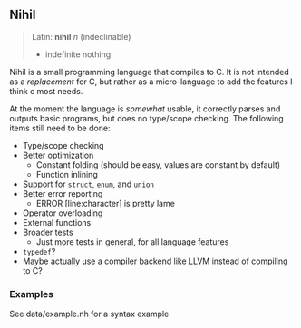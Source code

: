 Nihil
---

>Latin: **nihil** *n* (indeclinable)
>	* indefinite nothing 

Nihil is a small programming language that compiles to C. It is not intended as a *replacement* for C, but rather as a micro-language to add the features I think c most needs.

At the moment the language is *somewhat* usable, it correctly parses and outputs basic programs, but does no type/scope checking. The following items still need to be done:

* Type/scope checking
* Better optimization
  * Constant folding (should be easy, values are constant by default)
  * Function inlining
* Support for `struct`, `enum`, and `union`
* Better error reporting
  * ERROR [line:character] is pretty lame
* Operator overloading
* External functions
* Broader tests
  * Just more tests in general, for all language features
* `typedef`?
* Maybe actually use a compiler backend like LLVM instead of compiling to C?

### Examples

See data/example.nh for a syntax example